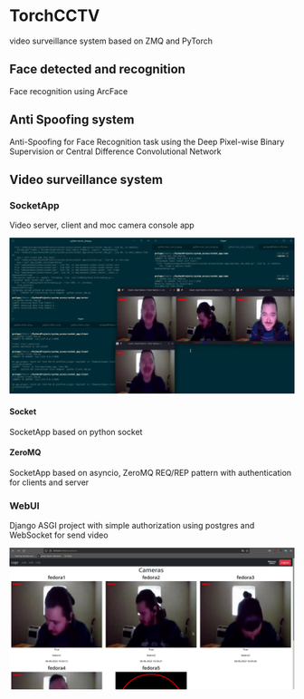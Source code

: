 # TorchCCTV

video surveillance system based on ZMQ and PyTorch

## Face detected and recognition

Face recognition using ArcFace

## Anti Spoofing system

Anti-Spoofing for Face Recognition task using the Deep Pixel-wise Binary Supervision 
or Central Difference Convolutional Network 

## Video surveillance system

### SocketApp

Video server, client and moc camera console app

![ZeroMQ console app](images/socketapp.png)

#### Socket

SocketApp based on python socket
#### ZeroMQ

SocketApp based on asyncio, ZeroMQ REQ/REP pattern with authentication for clients and server
### WebUI

Django ASGI project with simple authorization using postgres and WebSocket for send video

![Web user interface](images/webui.png)


